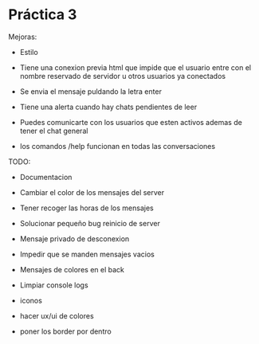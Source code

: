  # Práctica 3

 Mejoras:

 - Estilo
 - Tiene una conexion previa html que impide que el usuario entre con el nombre reservado de servidor u otros
    usuarios ya conectados

 - Se envia el mensaje puldando la letra enter

 - Tiene una alerta cuando hay chats pendientes de leer
 - Puedes comunicarte con los usuarios que esten activos ademas de tener el chat general
 - los comandos /help funcionan en todas las conversaciones


 TODO:

 - Documentacion

 - Cambiar el color de los mensajes del server
 - Tener recoger las horas de los mensajes
 - Solucionar pequeño bug reinicio de server
 - Mensaje privado de desconexion
 - Impedir que se manden mensajes vacios
 - Mensajes de colores en el back
 - Limpiar console logs
 - iconos
 - hacer ux/ui de colores
 - poner los border por dentro